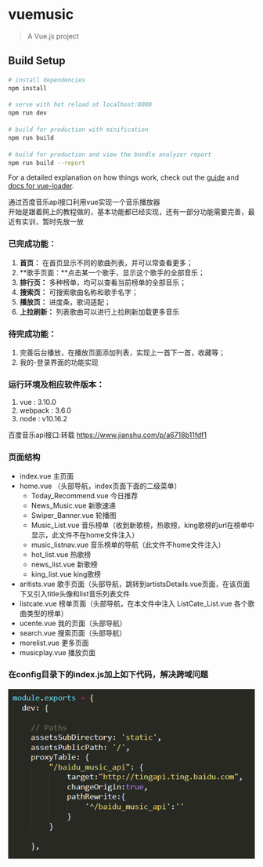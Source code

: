# vuemusic

> A Vue.js project

## Build Setup

``` bash
# install dependencies
npm install

# serve with hot reload at localhost:8080
npm run dev

# build for production with minification
npm run build

# build for production and view the bundle analyzer report
npm run build --report
```

For a detailed explanation on how things work, check out the [guide](http://vuejs-templates.github.io/webpack/) and [docs for vue-loader](http://vuejs.github.io/vue-loader).


通过百度音乐api接口利用vue实现一个音乐播放器<br>
开始是跟着网上的教程做的，基本功能都已经实现，还有一部分功能需要完善，最近有实训，暂时先放一放<br>

### 已完成功能：
1. **首页：** 在首页显示不同的歌曲列表，并可以常查看更多；
2. **歌手页面：**点击某一个歌手，显示这个歌手的全部音乐；  
3. **排行页：** 多种榜单，均可以查看当前榜单的全部音乐； 
4. **搜索页：** 可搜索歌曲名称和歌手名字； 
5. **播放页：** 进度条，歌词适配；  
6. **上拉刷新：** 列表歌曲可以进行上拉刷新加载更多音乐 

### 待完成功能：
1. 完善后台播放，在播放页面添加列表，实现上一首下一首，收藏等；
2. 我的-登录界面的功能实现

### 运行环境及相应软件版本：
1. vue : 3.10.0  
2. webpack : 3.6.0  
3. node : v10.16.2 
  
  百度音乐api接口:转载 https://www.jianshu.com/p/a6718b11fdf1 <br>



### 页面结构

- index.vue 主页面
- home.vue   （头部导航，index页面下面的二级菜单）
  - Today_Recommend.vue 今日推荐  
  - News_Music.vue 新歌速递  
  - Swiper_Banner.vue 轮播图  
  - Music_List.vue 音乐榜单（收到新歌榜，热歌榜，king歌榜的url在榜单中显示，此文件不在home文件注入）
  - music_listnav.vue 音乐榜单的导航（此文件不home文件注入）
   - hot_list.vue 热歌榜 
   - news_list.vue 新歌榜  
   - king_list.vue king歌榜 
- aritists.vue  歌手页面（头部导航，跳转到artistsDetails.vue页面，在该页面下又引入title头像和list音乐列表文件  
- listcate.vue 榜单页面（头部导航，在本文件中注入 ListCate_List.vue 各个歌曲类型的榜单） 
- ucente.vue 我的页面（头部导航） 
- search.vue 搜索页面（头部导航）  
- morelist.vue 更多页面  
- musicplay.vue 播放页面 


### 在config目录下的index.js加上如下代码，解决跨域问题
![](img/解决跨域.PNG)
